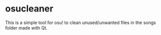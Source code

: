 # osucleaner

This is a simple tool for osu! to clean unused/unwanted files in the songs folder made with Qt.
